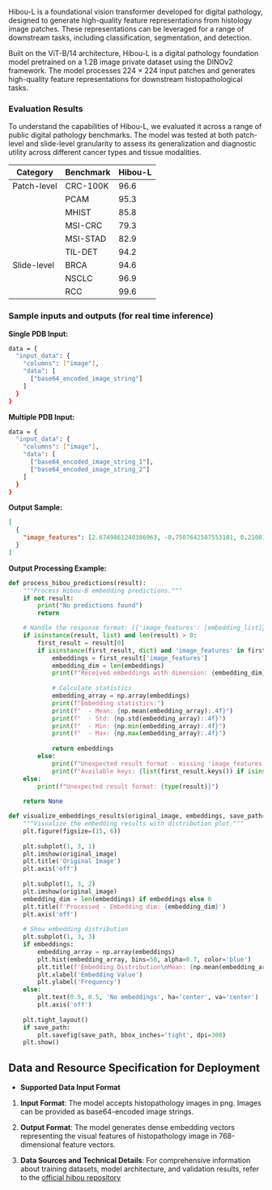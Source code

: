 <!-- DO NOT CHANGE MARKDOWN HEADERS. IF CHANGED, MODEL CARD MAY BE REJECTED BY A REVIEWER -->

<!-- `description.md` is required. -->

Hibou-L is a foundational vision transformer developed for digital pathology, designed to generate high-quality feature representations from histology image patches. These representations can be leveraged for a range of downstream tasks, including classification, segmentation, and detection.

Built on the ViT-B/14 architecture, Hibou-L is a digital pathology foundation model pretrained on a 1.2B image private dataset using the DINOv2 framework. The model processes 224 × 224 input patches and generates high-quality feature representations for downstream histopathological tasks.

### Evaluation Results
To understand the capabilities of Hibou-L, we evaluated it across a range of public digital pathology benchmarks. The model was tested at both patch-level and slide-level granularity to assess its generalization and diagnostic utility across different cancer types and tissue modalities.

| Category | Benchmark | Hibou-L |
|--|--|--|
| Patch-level | CRC-100K | 96.6 |
|  | PCAM | 95.3 |
|  | MHIST | 85.8 |
|  | MSI-CRC | 79.3 |
|  | MSI-STAD | 82.9 |
|  | TIL-DET | 94.2 |
| Slide-level | BRCA | 94.6 |
|  | NSCLC | 96.9 |
|  | RCC | 99.6 |

### Sample inputs and outputs (for real time inference)

**Single PDB Input:**
```bash
data = {
  "input_data": {
    "columns": ["image"],
    "data": [
      ["base64_encoded_image_string"]
    ]
  }
}
```

**Multiple PDB Input:**
```bash
data = {
  "input_data": {
    "columns": ["image"], 
    "data": [
      ["base64_encoded_image_string_1"],
      ["base64_encoded_image_string_2"]
    ]
  }
}
```

**Output Sample:**
```json
[
  {
    "image_features": [2.6749861240386963, -0.7507642507553101, 0.2108164280653, ...]
  }
]
```

**Output Processing Example:**
```python
def process_hibou_predictions(result):
    """Process Hibou-B embedding predictions."""
    if not result:
        print("No predictions found")
        return

    # Handle the response format: [{'image_features': [embedding_list]}]
    if isinstance(result, list) and len(result) > 0:
        first_result = result[0]
        if isinstance(first_result, dict) and 'image_features' in first_result:
            embeddings = first_result['image_features']
            embedding_dim = len(embeddings)
            print(f"Received embeddings with dimension: {embedding_dim}")
            
            # Calculate statistics
            embedding_array = np.array(embeddings)
            print(f"Embedding statistics:")
            print(f"  - Mean: {np.mean(embedding_array):.4f}")
            print(f"  - Std: {np.std(embedding_array):.4f}")
            print(f"  - Min: {np.min(embedding_array):.4f}")
            print(f"  - Max: {np.max(embedding_array):.4f}")
            
            return embeddings
        else:
            print(f"Unexpected result format - missing 'image_features' key")
            print(f"Available keys: {list(first_result.keys()) if isinstance(first_result, dict) else 'Not a dict'}")
    else:
        print(f"Unexpected result format: {type(result)}")
    
    return None

def visualize_embeddings_results(original_image, embeddings, save_path=None):
    """Visualize the embedding results with distribution plot."""
    plt.figure(figsize=(15, 6))
    
    plt.subplot(1, 3, 1)
    plt.imshow(original_image)
    plt.title('Original Image')
    plt.axis('off')
    
    plt.subplot(1, 3, 2)
    plt.imshow(original_image)
    embedding_dim = len(embeddings) if embeddings else 0
    plt.title(f'Processed - Embedding dim: {embedding_dim}')
    plt.axis('off')
    
    # Show embedding distribution
    plt.subplot(1, 3, 3)
    if embeddings:
        embedding_array = np.array(embeddings)
        plt.hist(embedding_array, bins=50, alpha=0.7, color='blue')
        plt.title(f'Embedding Distribution\nMean: {np.mean(embedding_array):.3f}\nStd: {np.std(embedding_array):.3f}')
        plt.xlabel('Embedding Value')
        plt.ylabel('Frequency')
    else:
        plt.text(0.5, 0.5, 'No embeddings', ha='center', va='center')
        plt.axis('off')
    
    plt.tight_layout()
    if save_path:
        plt.savefig(save_path, bbox_inches='tight', dpi=300)
    plt.show()
```

## Data and Resource Specification for Deployment
* **Supported Data Input Format** 
1. **Input Format**: The model accepts histopathology images in png. Images can be provided as base64-encoded image strings.

2. **Output Format**: The model generates dense embedding vectors representing the visual features of histopathology image in 768-dimensional feature vectors.

3. **Data Sources and Technical Details**: For comprehensive information about training datasets, model architecture, and validation results, refer to the [official hibou repository](https://github.com/HistAI/hibou/tree/main)